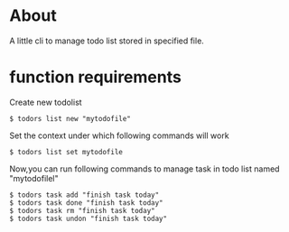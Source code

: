 # About

A little cli to manage todo list stored in specified file.



# function requirements

Create new todolist

    $ todors list new "mytodofile"

Set the context under which following commands will work

    $ todors list set mytodofile

Now,you can run following commands to manage task in todo list named "mytodofilel"

    $ todors task add "finish task today"
    $ todors task done "finish task today"
    $ todors task rm "finish task today"
    $ todors task undon "finish task today"


